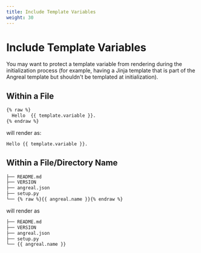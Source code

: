 ```yaml
---
title: Include Template Variables
weight: 30
---
```


# Include Template Variables

You may want to protect a template variable from rendering during the initialization process (for example, having a Jinja template that is part of the Angreal template but shouldn't be templated at initialization).

## Within a File

```bash
{% raw %}
  Hello  {{ template.variable }}.
{% endraw %}
```

will render as:

```bash
Hello {{ template.variable }}.
```

## Within a File/Directory Name

```bash
├── README.md
├── VERSION
├── angreal.json
├── setup.py
└── {% raw %}{{ angreal.name }}{% endraw %}
```

will render as

```bash
├── README.md
├── VERSION
├── angreal.json
├── setup.py
└── {{ angreal.name }}
```
